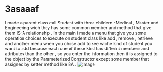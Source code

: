 # 3asaaaf
I made a parent class call Student with three childern : Medical , Master and Engineering wich they has some common member and method that give them IS-A relationship .
In the main i made a menu that give you some operation choices to execute on student class like add , remove , retrieve and another menu when you chose add to see wiche kind of student you want to add because each one of these kind has differint members and attributes than the other , so you enter the information then it is assigned to the object by the Parameterized Constructor except some member that assigned by setter method like BA .
![image](https://user-images.githubusercontent.com/92650788/192593205-70410641-e78e-43eb-88ac-fc19d43a5e17.png)
